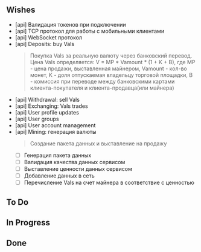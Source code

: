 ## Wishes

- [api] Валидация токенов при подключении
- [api] TCP протокол для работы с мобильными клиентами
- [api] WebSocket протокол
- [api] Deposits: buy Vals
    > Покупка Vals за реальную валюту через банковский перевод. Цена Vals определяется: V = MP * Vamount * (1 + K + B), где MP - цена продажи, выставленная майнером, Vamount - кол-во монет, K - доля отпускаемая владельцу торговой площадки, B - комиссия при переводе между банковскими картами клиента-покупателя и клиента-продавца(или майнера)
- [api] Withdrawal: sell Vals
- [api] Exchanging: Vals trades
- [api] User profile updates
- [api] User groups
- [api] User account management
- [api] Mining: генерация валюты
    > Создание пакета данных и выставление на продажу
    * [ ] Генерация пакета данных
    * [ ] Валидация качества данных сервисом
    * [ ] Выставление ценности данных сервисом
    * [ ] Добавление данных в сеть
    * [ ] Перечисление Vals на счет майнера в соответствие с ценностью

## To Do


## In Progress


## Done

